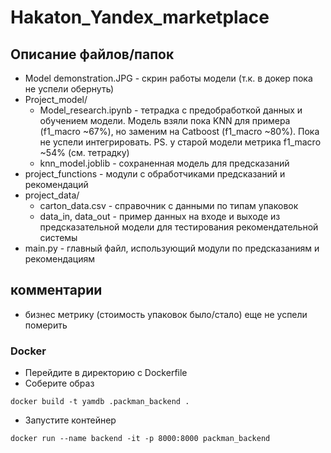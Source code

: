 # Hakaton_Yandex_marketplace

## Описание файлов/папок
- Model demonstration.JPG - скрин работы модели (т.к. в докер пока не успели обернуть)
- Project_model/
  - Model_research.ipynb - тетрадка с предобработкой данных и обучением модели. Модель взяли пока KNN для примера (f1_macro ~67%), но заменим на Catboost (f1_macro ~80%). Пока не успели интегрировать. PS. у старой модели метрика f1_macro ~54% (см. тетрадку)
  - knn_model.joblib - сохраненная модель для предсказаний
- project_functions - модули с обработчиками предсказаний и рекомендаций
- project_data/
  - carton_data.csv - справочник с данными по типам упаковок
  - data_in, data_out - пример данных на входе и выходе из предсказательной модели для тестирования рекомендательной системы
- main.py - главный файл, использующий модули по предсказаниям и рекомендациям

## комментарии
- бизнес метрику (стоимость упаковок было/стало) еще не успели померить

### Docker
- Перейдите в директорию с Dockerfile
- Соберите образ

```
docker build -t yamdb .packman_backend .
``` 
- Запустите контейнер
```
docker run --name backend -it -p 8000:8000 packman_backend
``` 